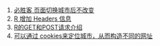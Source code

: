 
1.  [必胜客 页面切换城市后不改变](http://www.pizzahut.com.cn/StoreList#)
2.  [R 增加 Headers 信息](http://www.sohu.com/a/256181769_455817)
3.  [R的GET和POST请求介绍](http://www.seo96.com/xgkj/1736.html)
4.  [可以通过
    cookies来定位城市，从而构造不同的网址](https://mp.weixin.qq.com/s/ArZ2G5e0bzehHTZQqNIasg)
